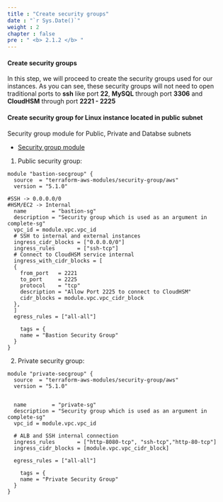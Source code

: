 ```yaml
---
title : "Create security groups"
date : "`r Sys.Date()`"
weight : 2
chapter : false
pre : " <b> 2.1.2 </b> "
---
```


#### Create security groups

In this step, we will proceed to create the security groups used for our instances. As you can see, these security groups will not need to open traditional ports to **ssh** like port **22**, **MySQL** through port **3306** and **CloudHSM** through port  **2221 - 2225**

#### Create security group for Linux instance located in public subnet

Security group module for Public, Private and Databse subnets
   * [Security group module](https://registry.terraform.io/modules/terraform-aws-modules/security-group/aws/latest)

1. Public security group:
```
module "bastion-secgroup" {
  source  = "terraform-aws-modules/security-group/aws"
  version = "5.1.0"

#SSH -> 0.0.0.0/0
#HSM/EC2 -> Internal
  name        = "bastion-sg"
  description = "Security group which is used as an argument in complete-sg"
  vpc_id = module.vpc.vpc_id
  # SSH to internal and external instances
  ingress_cidr_blocks = ["0.0.0.0/0"]
  ingress_rules       = ["ssh-tcp"]
  # Connect to CloudHSM service internal
  ingress_with_cidr_blocks = [
  {
    from_port   = 2221
    to_port     = 2225
    protocol    = "tcp"
    description = "Allow Port 2225 to connect to CloudHSM"
    cidr_blocks = module.vpc.vpc_cidr_block
  },
  ]
  egress_rules = ["all-all"]

    tags = {
    name = "Bastion Security Group"
  }
}
```
2. Private security group:
```
module "private-secgroup" {
  source  = "terraform-aws-modules/security-group/aws"
  version = "5.1.0"


  name        = "private-sg"
  description = "Security group which is used as an argument in complete-sg"
  vpc_id = module.vpc.vpc_id

  # ALB and SSH internal connection
  ingress_rules       = ["http-8080-tcp", "ssh-tcp","http-80-tcp"]
  ingress_cidr_blocks = [module.vpc.vpc_cidr_block]

  egress_rules = ["all-all"]

    tags = {
    name = "Private Security Group"
  }
}
```